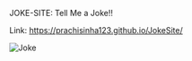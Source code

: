 JOKE-SITE:
Tell Me a Joke!!

Link: https://prachisinha123.github.io/JokeSite/

![Joke](https://github.com/prachisinha123/JokeSite/assets/96126032/7135e63c-7e3f-423e-b89e-bd7f9f00c93b)
